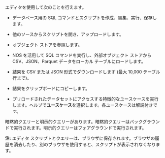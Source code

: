 エディタを使用して次のことを行えます。

-   データベース用の SQL コマンドとスクリプトを作成、編集、実行、保存します。

-   他のソースからスクリプトを開き、アップロードします。

-   オブジェクト ストアを参照します。

-   NOS を活用して SQL コマンドを実行し、外部オブジェクト ストアから CSV、JSON、Parquet データをローカル テーブルにロードします。

-   結果を CSV または JSON 形式でダウンロードします (最大 10,000 テーブル行まで)。

-   結果をクリップボードにコピーします。

-   プリロードされたデータセットにアクセスする特徴的なユースケースを実行します。ヘルプで**ユースケース**を選択します。各ユースケースは解説付きです。

暗黙的クエリーと明示的クエリーがあります。暗黙的クエリーはバックグラウンドで実行されます。明示的クエリーはフォアグラウンドで実行されます。

**注:** エディタ スクリプトとクエリーは、ブラウザに保存されます。ブラウザの履歴を消去したり、別のブラウザを使用すると、スクリプトが表示されなくなります。
